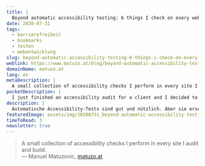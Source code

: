 ```yaml
---
title: |
  Beyond automatic accessibility testing: 6 things I check on every website I build
date: 2020-07-31
tags:
  - barrierefreiheit
  - bookmarks
  - testen
  - webentwicklung
slug: beyond-automatic-accessibility-testing-6-things-i-check-on-every-website-i-build
weblink: https://www.matuzo.at/blog/beyond-automatic-accessibility-testing-6-things-i-check-on-every-website-i-build/
domainName: matuzo.at
lang: en
metaDescription: |
  A small collection of accessibility checks I perform in every site I audit and build.
pocketDescription: |
  I just finished an accessibility audit for a client and I decided to share some quick checks I perform in every site I audit and build. It’s something that you can apply to your project right away, you don’t have to learn a tool or a software.
description: |
  Automatische Accessibility-Tests sind gut und nützlich. Aber sie ersetzen die manuelle Prüfung nicht. Manuel zeigt in seinem Blopost ein paar praktische Tipps wie getestet werden kann.
featuredImage: assets/img/20200731_beyond-automatic-accessibility-testing-6-things-i-check-on-every-website-i-build.png
timeToRead: 3
newsletter: true
---
```

<blockquote lang="en">A small collection of accessibility checks I perform in every site I audit and build.
<footer>— Manuel Matuzovic, <a href="https://www.matuzo.at/blog/beyond-automatic-accessibility-testing-6-things-i-check-on-every-website-i-build/">matuzo.at</a></footer></blockquote>
